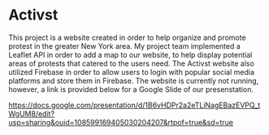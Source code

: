 # Activst
This project is a website created in order to help organize and promote protest in the greater New York area. My project team implemented a Leaflet API in order to add a map to our website, to help display potential areas of protests that catered to the users need. The Activst website also utilized Firebase in order to allow users to login with popular social media platforms and store them in Firebase. The website is currently not running, however, a link is provided below for a Google Slide of our presenstation.

https://docs.google.com/presentation/d/1B6vHDPr2a2eTLiNagEBazEVPQ_tWgUM8/edit?usp=sharing&ouid=108599169405030204207&rtpof=true&sd=true
